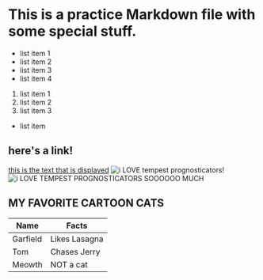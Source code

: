 # This is a practice Markdown file with some special stuff.

- list item 1
- list item 2
- list item 3
- list item 4

1. list item 1
2. list item 2
3. list item 3

- list item

## here's a link!

[this is the text that is displayed](https://www.example.com)
![i LOVE tempest prognosticators!](https://whitbymuseum.org.uk/wp-content/uploads/2021/07/temp_tempest.webp)
![i LOVE TEMPEST PROGNOSTICATORS SOOOOOO MUCH](../../Downloads/tempie_prognostie.jpg)

## MY FAVORITE CARTOON CATS

|Name     | Facts         |
|---------|---------------|
|Garfield | Likes Lasagna |
|Tom      | Chases Jerry  |
|Meowth   | NOT a cat     |
